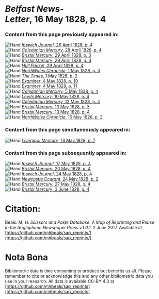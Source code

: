 # *Belfast News-Letter*, 16 May 1828, p. 4  
  
### Content from this page previously appeared in:  
![Hand](http://scissorsandpaste.net/wp-content/uploads/2017/06/smallhandpointer.png) [*Ipswich Journal*, 26 April 1828, p. 4](https://mhbeals.github.io/sap_html/Ipswich-Journal/Ipswich-Journal-26-April-1828-p-4)  
![Hand](http://scissorsandpaste.net/wp-content/uploads/2017/06/smallhandpointer.png) [*Caledonian Mercury*, 28 April 1828, p. 4](https://mhbeals.github.io/sap_html/Caledonian-Mercury/Caledonian-Mercury-28-April-1828-p-4)  
![Hand](http://scissorsandpaste.net/wp-content/uploads/2017/06/smallhandpointer.png) [*Bristol Mercury*, 29 April 1828, p. 3](https://mhbeals.github.io/sap_html/Bristol-Mercury/Bristol-Mercury-29-April-1828-p-3)  
![Hand](http://scissorsandpaste.net/wp-content/uploads/2017/06/smallhandpointer.png) [*Bristol Mercury*, 29 April 1828, p. 4](https://mhbeals.github.io/sap_html/Bristol-Mercury/Bristol-Mercury-29-April-1828-p-4)  
![Hand](http://scissorsandpaste.net/wp-content/uploads/2017/06/smallhandpointer.png) [*Hull Packet*, 29 April 1828, p. 4](https://mhbeals.github.io/sap_html/Hull-Packet/Hull-Packet-29-April-1828-p-4)  
![Hand](http://scissorsandpaste.net/wp-content/uploads/2017/06/smallhandpointer.png) [*NorthWales Chronicle*, 1 May 1828, p. 3](https://mhbeals.github.io/sap_html/NorthWales-Chronicle/NorthWales-Chronicle-1-May-1828-p-3)  
![Hand](http://scissorsandpaste.net/wp-content/uploads/2017/06/smallhandpointer.png) [*The Times*, 1 May 1828, p. 2](https://mhbeals.github.io/sap_html/The-Times/The-Times-1-May-1828-p-2)  
![Hand](http://scissorsandpaste.net/wp-content/uploads/2017/06/smallhandpointer.png) [*Examiner*, 4 May 1828, p. 10](https://mhbeals.github.io/sap_html/Examiner/Examiner-4-May-1828-p-10)  
![Hand](http://scissorsandpaste.net/wp-content/uploads/2017/06/smallhandpointer.png) [*Examiner*, 4 May 1828, p. 11](https://mhbeals.github.io/sap_html/Examiner/Examiner-4-May-1828-p-11)  
![Hand](http://scissorsandpaste.net/wp-content/uploads/2017/06/smallhandpointer.png) [*Caledonian Mercury*, 5 May 1828, p. 4](https://mhbeals.github.io/sap_html/Caledonian-Mercury/Caledonian-Mercury-5-May-1828-p-4)  
![Hand](http://scissorsandpaste.net/wp-content/uploads/2017/06/smallhandpointer.png) [*Leeds Mercury*, 10 May 1828, p. 4](https://mhbeals.github.io/sap_html/Leeds-Mercury/Leeds-Mercury-10-May-1828-p-4)  
![Hand](http://scissorsandpaste.net/wp-content/uploads/2017/06/smallhandpointer.png) [*Caledonian Mercury*, 12 May 1828, p. 4](https://mhbeals.github.io/sap_html/Caledonian-Mercury/Caledonian-Mercury-12-May-1828-p-4)  
![Hand](http://scissorsandpaste.net/wp-content/uploads/2017/06/smallhandpointer.png) [*Bristol Mercury*, 13 May 1828, p. 3](https://mhbeals.github.io/sap_html/Bristol-Mercury/Bristol-Mercury-13-May-1828-p-3)  
![Hand](http://scissorsandpaste.net/wp-content/uploads/2017/06/smallhandpointer.png) [*Bristol Mercury*, 13 May 1828, p. 4](https://mhbeals.github.io/sap_html/Bristol-Mercury/Bristol-Mercury-13-May-1828-p-4)  
![Hand](http://scissorsandpaste.net/wp-content/uploads/2017/06/smallhandpointer.png) [*NorthWales Chronicle*, 15 May 1828, p. 3](https://mhbeals.github.io/sap_html/NorthWales-Chronicle/NorthWales-Chronicle-15-May-1828-p-3)  
  
### Content from this page simeltaneously appeared in:  
![Hand](http://scissorsandpaste.net/wp-content/uploads/2017/06/smallhandpointer.png) [*Liverpool Mercury*, 16 May 1828, p. 7](https://mhbeals.github.io/sap_html/Liverpool-Mercury/Liverpool-Mercury-16-May-1828-p-7)  
  
### Content from this page subsequently appeared in:  
![Hand](http://scissorsandpaste.net/wp-content/uploads/2017/06/smallhandpointer.png) [*Ipswich Journal*, 17 May 1828, p. 4](https://mhbeals.github.io/sap_html/Ipswich-Journal/Ipswich-Journal-17-May-1828-p-4)  
![Hand](http://scissorsandpaste.net/wp-content/uploads/2017/06/smallhandpointer.png) [*Bristol Mercury*, 20 May 1828, p. 4](https://mhbeals.github.io/sap_html/Bristol-Mercury/Bristol-Mercury-20-May-1828-p-4)  
![Hand](http://scissorsandpaste.net/wp-content/uploads/2017/06/smallhandpointer.png) [*Ipswich Journal*, 24 May 1828, p. 4](https://mhbeals.github.io/sap_html/Ipswich-Journal/Ipswich-Journal-24-May-1828-p-4)  
![Hand](http://scissorsandpaste.net/wp-content/uploads/2017/06/smallhandpointer.png) [*Newcastle Courant*, 24 May 1828, p. 2](https://mhbeals.github.io/sap_html/Newcastle-Courant/Newcastle-Courant-24-May-1828-p-2)  
![Hand](http://scissorsandpaste.net/wp-content/uploads/2017/06/smallhandpointer.png) [*Bristol Mercury*, 27 May 1828, p. 4](https://mhbeals.github.io/sap_html/Bristol-Mercury/Bristol-Mercury-27-May-1828-p-4)  
![Hand](http://scissorsandpaste.net/wp-content/uploads/2017/06/smallhandpointer.png) [*Bristol Mercury*, 3 June 1828, p. 4](https://mhbeals.github.io/sap_html/Bristol-Mercury/Bristol-Mercury-3-June-1828-p-4)  


# Citation: 

Beals. M. H. *Scissors and Paste Database: A Map of Reprinting and Reuse in the Anglophone Newspaper Press v.1.0.1.* 2 June 2017. Available at [https://github.com/mhbeals/sap_reprints/](https://github.com/mhbeals/sap_reprints/). 

# Nota Bona

Bibliometric data is time consuming to produce but benefits us all. Please remember to cite or acknowledge this and any other bibliometric data you use in your research. All data is available CC-BY 4.0 at [https://github.com/mhbeals/sap_reprints](https://github.com/mhbeals/sap_reprints)